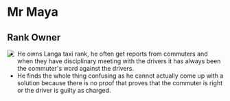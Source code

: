 # Mr Maya
## Rank Owner

<img align="left" padding=10px src="https://github.com/Onwa2014/Xstars/blob/master/public/img/Mr.Maya.png">

 - He owns Langa taxi rank, he often get reports from commuters and when they have disciplinary meeting with the drivers it has       always been the commuter's word against the drivers.
 - He finds the whole thing confusing as he cannot actually come up with a solution because there is no proof that proves that      the commuter is right or the driver is guilty as charged.
